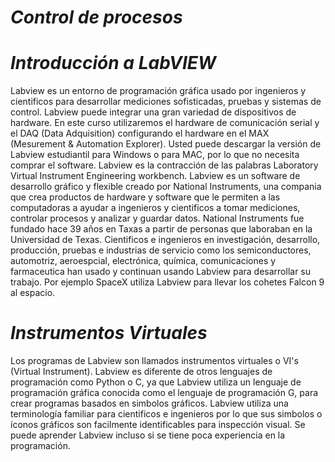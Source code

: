 # *Control de procesos*
 # *Introducción a LabVIEW*
Labview es un entorno de programación gráfica usado por ingenieros y cientificos para desarrollar mediciones sofisticadas, pruebas y sistemas de control. Labview puede integrar una gran variedad de dispositivos de hardware. En este curso utilizaremos el hardware de comunicación serial y el DAQ (Data Adquisition) configurando el hardware en el MAX (Mesurement & Automation Explorer). Usted puede descargar la versión de Labview estudiantil para Windows o para MAC, por lo que no necesita comprar el software. Labview es la contracción de las palabras Laboratory Virtual Instrument Engineering workbench.
Labview es un software de desarrollo gráfico y flexible creado por National Instruments, una compania que crea productos de hardware y software que le permiten a las computadoras a ayudar a ingenieros y cientificos a tomar mediciones, controlar procesos y analizar y guardar datos. National Instruments fue fundado hace 39 años en Taxas a partir de personas que laboraban en la Universidad de Texas. Cientificos e ingenieros en investigación, desarrollo, producción, pruebas e industrias de servicio como los semiconductores, automotriz, aeroespcial, electrónica, química, comunicaciones y farmaceutica han usado y continuan usando Labview para desarrollar su trabajo. Por ejemplo SpaceX utiliza Labview para llevar los cohetes Falcon 9 al espacio.
# *Instrumentos Virtuales*
Los programas de Labview son llamados instrumentos virtuales o VI's (Virtual Instrument). Labview es diferente de otros lenguajes de 
programación como Python o C, ya que Labview utiliza un lenguaje de programación gráfica conocida como el lenguaje de programación G,
para crear programas basados en simbolos gráficos. Labview utiliza una terminología familiar para cientificos e ingenieros por lo que
sus simbolos o íconos gráficos son facilmente identificables para inspección visual. Se puede aprender Labview incluso si se tiene poca 
experiencia en la programación.
